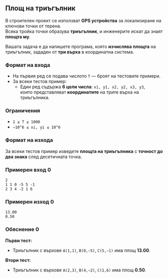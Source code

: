 ## Площ на триъгълник

В строителен проект се използват **GPS устройства** за локализиране на ключови точки от терена.  
Всяка тройка точки образува **триъгълник**, и инженерите искат да знаят **площта му**.  

Вашата задача е да напишете програма, която **изчислява площта** на триъгълник, зададен от **три върха** в координатна система.

### Формат на входа

- На първия ред се подава числото `T` — броят на тестовите примери.  
- За всеки тестов пример:  
  - Един ред съдържа **6 цели числа**: `x1, y1, x2, y2, x3, y3`,  
    които представляват **координатите** на трите върха на триъгълника.

### Ограничения

- `1 ≤ T ≤ 1000`
- `−10^6 ≤ xi, yi ≤ 10^6`

### Формат на изхода

За всеки тестов пример изведете **площта на триъгълника** с **точност до два знака** след десетичната точка.

### Примерен вход 0

```
2
1 1 0 -5 5 -1
2 3 4 -2 1 6
```

### Примерен изход 0

```
13.00
0.50
```

### Обяснение 0

**Първи тест:**  
- Триъгълник с върхове `A(1,1)`, `B(0,−5)`, `C(5,−1)` има площ **13.00**.

**Втори тест:**  
- Триъгълник с върхове `A(2,3)`, `B(4,−2)`, `C(1,6)` има площ **0.50**.



